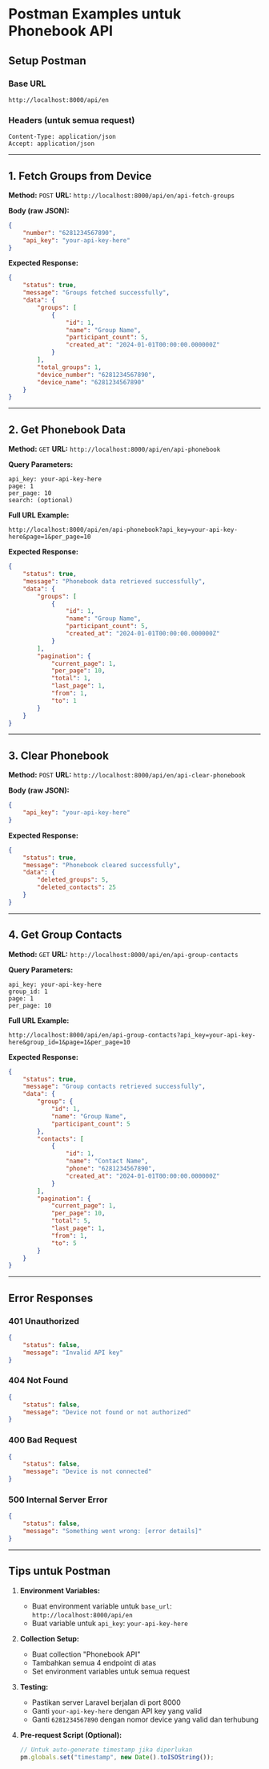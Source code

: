 # Postman Examples untuk Phonebook API

## Setup Postman

### Base URL
```
http://localhost:8000/api/en
```

### Headers (untuk semua request)
```
Content-Type: application/json
Accept: application/json
```

---

## 1. Fetch Groups from Device

**Method:** `POST`
**URL:** `http://localhost:8000/api/en/api-fetch-groups`

**Body (raw JSON):**
```json
{
    "number": "6281234567890",
    "api_key": "your-api-key-here"
}
```

**Expected Response:**
```json
{
    "status": true,
    "message": "Groups fetched successfully",
    "data": {
        "groups": [
            {
                "id": 1,
                "name": "Group Name",
                "participant_count": 5,
                "created_at": "2024-01-01T00:00:00.000000Z"
            }
        ],
        "total_groups": 1,
        "device_number": "6281234567890",
        "device_name": "6281234567890"
    }
}
```

---

## 2. Get Phonebook Data

**Method:** `GET`
**URL:** `http://localhost:8000/api/en/api-phonebook`

**Query Parameters:**
```
api_key: your-api-key-here
page: 1
per_page: 10
search: (optional)
```

**Full URL Example:**
```
http://localhost:8000/api/en/api-phonebook?api_key=your-api-key-here&page=1&per_page=10
```

**Expected Response:**
```json
{
    "status": true,
    "message": "Phonebook data retrieved successfully",
    "data": {
        "groups": [
            {
                "id": 1,
                "name": "Group Name",
                "participant_count": 5,
                "created_at": "2024-01-01T00:00:00.000000Z"
            }
        ],
        "pagination": {
            "current_page": 1,
            "per_page": 10,
            "total": 1,
            "last_page": 1,
            "from": 1,
            "to": 1
        }
    }
}
```

---

## 3. Clear Phonebook

**Method:** `POST`
**URL:** `http://localhost:8000/api/en/api-clear-phonebook`

**Body (raw JSON):**
```json
{
    "api_key": "your-api-key-here"
}
```

**Expected Response:**
```json
{
    "status": true,
    "message": "Phonebook cleared successfully",
    "data": {
        "deleted_groups": 5,
        "deleted_contacts": 25
    }
}
```

---

## 4. Get Group Contacts

**Method:** `GET`
**URL:** `http://localhost:8000/api/en/api-group-contacts`

**Query Parameters:**
```
api_key: your-api-key-here
group_id: 1
page: 1
per_page: 10
```

**Full URL Example:**
```
http://localhost:8000/api/en/api-group-contacts?api_key=your-api-key-here&group_id=1&page=1&per_page=10
```

**Expected Response:**
```json
{
    "status": true,
    "message": "Group contacts retrieved successfully",
    "data": {
        "group": {
            "id": 1,
            "name": "Group Name",
            "participant_count": 5
        },
        "contacts": [
            {
                "id": 1,
                "name": "Contact Name",
                "phone": "6281234567890",
                "created_at": "2024-01-01T00:00:00.000000Z"
            }
        ],
        "pagination": {
            "current_page": 1,
            "per_page": 10,
            "total": 5,
            "last_page": 1,
            "from": 1,
            "to": 5
        }
    }
}
```

---

## Error Responses

### 401 Unauthorized
```json
{
    "status": false,
    "message": "Invalid API key"
}
```

### 404 Not Found
```json
{
    "status": false,
    "message": "Device not found or not authorized"
}
```

### 400 Bad Request
```json
{
    "status": false,
    "message": "Device is not connected"
}
```

### 500 Internal Server Error
```json
{
    "status": false,
    "message": "Something went wrong: [error details]"
}
```

---

## Tips untuk Postman

1. **Environment Variables:**
   - Buat environment variable untuk `base_url`: `http://localhost:8000/api/en`
   - Buat variable untuk `api_key`: `your-api-key-here`

2. **Collection Setup:**
   - Buat collection "Phonebook API"
   - Tambahkan semua 4 endpoint di atas
   - Set environment variables untuk semua request

3. **Testing:**
   - Pastikan server Laravel berjalan di port 8000
   - Ganti `your-api-key-here` dengan API key yang valid
   - Ganti `6281234567890` dengan nomor device yang valid dan terhubung

4. **Pre-request Script (Optional):**
   ```javascript
   // Untuk auto-generate timestamp jika diperlukan
   pm.globals.set("timestamp", new Date().toISOString());
   ```
